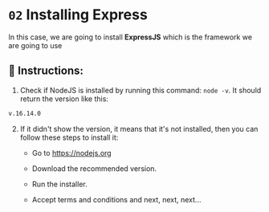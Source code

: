 # `02` Installing Express

In this case, we are going to install **ExpressJS** which is the framework we are going to use 

## 📝 Instructions:

1. Check if NodeJS is installed by running this command: `node -v`. It should return the version like this:

```bash
v.16.14.0
```

2. If it didn't show the version, it means that it's not installed, then you can follow these steps to install it:

    - Go to https://nodejs.org

    - Download the recommended version.

    - Run the installer.

    - Accept terms and conditions and next, next, next...
